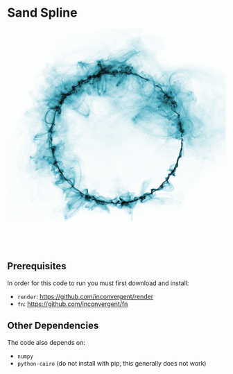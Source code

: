 # Sand Spline

![img](/img/img.png?raw=true "img")

## Prerequisites

In order for this code to run you must first download and install:

*    `render`: https://github.com/inconvergent/render
*    `fn`: https://github.com/inconvergent/fn

## Other Dependencies

The code also depends on:

*    `numpy`
*    `python-cairo` (do not install with pip, this generally does not work)


